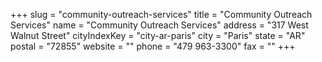 +++
slug = "community-outreach-services"
title = "Community Outreach Services"
name = "Community Outreach Services"
address = "317 West Walnut Street"
cityIndexKey = "city-ar-paris"
city = "Paris"
state = "AR"
postal = "72855"
website = ""
phone = "479 963-3300"
fax = ""
+++

